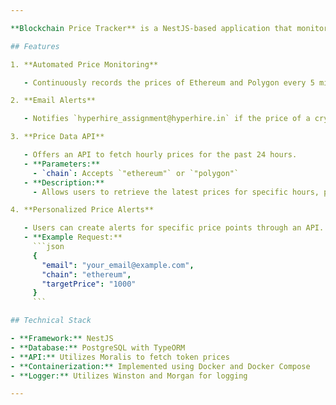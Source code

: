 ```yaml
---

**Blockchain Price Tracker** is a NestJS-based application that monitors the prices of Ethereum and Polygon tokens. The app automatically sends email alerts when there are significant price changes and provides APIs for retrieving real-time price data and setting up custom alerts.

## Features

1. **Automated Price Monitoring**

   - Continuously records the prices of Ethereum and Polygon every 5 minutes.

2. **Email Alerts**

   - Notifies `hyperhire_assignment@hyperhire.in` if the price of a cryptocurrency increases by more than 3% compared to its value one hour prior.

3. **Price Data API**

   - Offers an API to fetch hourly prices for the past 24 hours.
   - **Parameters:**
     - `chain`: Accepts `"ethereum"` or `"polygon"`
   - **Description:**
     - Allows users to retrieve the latest prices for specific hours, providing insight into price variations over the last 24 hours.

4. **Personalized Price Alerts**

   - Users can create alerts for specific price points through an API.
   - **Example Request:**
     ```json
     {
       "email": "your_email@example.com",
       "chain": "ethereum",
       "targetPrice": "1000"
     }
     ```

## Technical Stack

- **Framework:** NestJS
- **Database:** PostgreSQL with TypeORM
- **API:** Utilizes Moralis to fetch token prices
- **Containerization:** Implemented using Docker and Docker Compose
- **Logger:** Utilizes Winston and Morgan for logging

---
```

